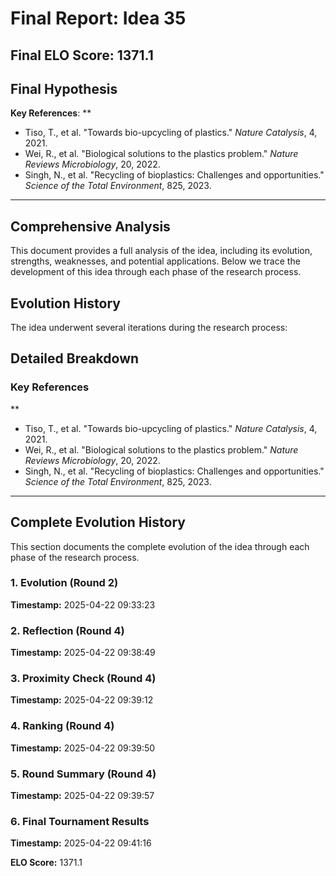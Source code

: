 # Final Report: Idea 35

## Final ELO Score: 1371.1

## Final Hypothesis

**Key References**: **  
- Tiso, T., et al. "Towards bio-upcycling of plastics." *Nature Catalysis*, 4, 2021.  
- Wei, R., et al. "Biological solutions to the plastics problem." *Nature Reviews Microbiology*, 20, 2022.  
- Singh, N., et al. "Recycling of bioplastics: Challenges and opportunities." *Science of the Total Environment*, 825, 2023.

---

## Comprehensive Analysis

This document provides a full analysis of the idea, including its evolution, strengths, weaknesses, and potential applications. Below we trace the development of this idea through each phase of the research process.

## Evolution History

The idea underwent several iterations during the research process:

## Detailed Breakdown

### Key References

**  
- Tiso, T., et al. "Towards bio-upcycling of plastics." *Nature Catalysis*, 4, 2021.  
- Wei, R., et al. "Biological solutions to the plastics problem." *Nature Reviews Microbiology*, 20, 2022.  
- Singh, N., et al. "Recycling of bioplastics: Challenges and opportunities." *Science of the Total Environment*, 825, 2023.

---

## Complete Evolution History

This section documents the complete evolution of the idea through each phase of the research process.

### 1. Evolution (Round 2)
**Timestamp:** 2025-04-22 09:33:23



### 2. Reflection (Round 4)
**Timestamp:** 2025-04-22 09:38:49



### 3. Proximity Check (Round 4)
**Timestamp:** 2025-04-22 09:39:12



### 4. Ranking (Round 4)
**Timestamp:** 2025-04-22 09:39:50



### 5. Round Summary (Round 4)
**Timestamp:** 2025-04-22 09:39:57



### 6. Final Tournament Results
**Timestamp:** 2025-04-22 09:41:16

**ELO Score:** 1371.1



